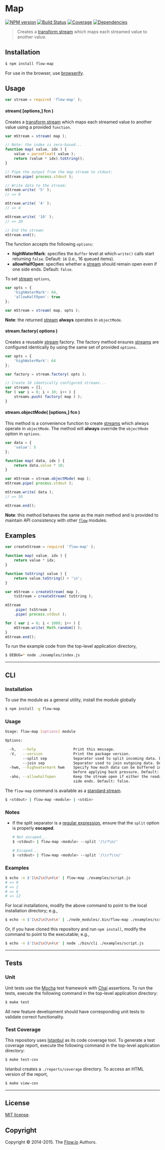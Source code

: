 Map
===
[![NPM version][npm-image]][npm-url] [![Build Status][travis-image]][travis-url] [![Coverage][codecov-image]][codecov-url] [![Dependencies][dependencies-image]][dependencies-url]

> Creates a [transform stream](https://nodejs.org/api/stream.html) which maps each streamed value to another value.


## Installation

``` bash
$ npm install flow-map
```

For use in the browser, use [browserify](https://github.com/substack/node-browserify).


## Usage

``` javascript
var stream = require( 'flow-map' );
```

#### stream( [options,] fcn )

Creates a [transform stream](https://nodejs.org/api/stream.html) which maps each streamed value to another value using a provided `function`.

``` javascript
var mStream = stream( map );

// Note: the index is zero-based...
function map( value, idx ) {
	value = parseFloat( value );
	return (value * idx).toString();
}

// Pipe the output from the map stream to stdout:
mStream.pipe( process.stdout );

// Write data to the stream:
mStream.write( '5' );
// => 0

mStream.write( '4' );
// => 4

mStream.write( '10' );
// => 20

// End the stream:
mStream.end();
```

The function accepts the following `options`:

*	__highWaterMark__: specifies the `Buffer` level at which `write()` calls start returning `false`. Default: `16` (i.e., 16 queued items).
*	__allowHalfOpen__: specifies whether a [stream](https://nodejs.org/api/stream.html) should remain open even if one side ends. Default: `false`.

To set [stream](https://nodejs.org/api/stream.html) `options`,

``` javascript
var opts = {
	'highWaterMark': 64,
	'allowHalfOpen': true
};

var mStream = stream( map, opts );
```

__Note__: the returned [stream](https://nodejs.org/api/stream.html) __always__ operates in `objectMode`.


#### stream.factory( options )

Creates a reusable [stream](https://nodejs.org/api/stream.html) factory. The factory method ensures [streams](https://nodejs.org/api/stream.html) are configured identically by using the same set of provided `options`.

``` javascript
var opts = {
	'highWaterMark': 64	
};

var factory = stream.factory( opts );

// Create 10 identically configured streams...
var streams = [];
for ( var i = 0; i < 10; i++ ) {
	streams.push( factory( map ) );
}
```


#### stream.objectMode( [options,] fcn )

This method is a convenience function to create [streams](https://nodejs.org/api/stream.html) which always operate in `objectMode`. The method will __always__ override the `objectMode` option in `options`.

``` javascript
var data = {
	'value': 5
};

function map( data, idx ) {
	return data.value * 10;
}

var mStream = stream.objectMode( map );
mStream.pipe( process.stdout );

mStream.write( data );
// => 50

mStream.end();
```

__Note__: this method behaves the same as the main method and is provided to maintain API consistency with other [`flow`](http://flow-io.com) modules. 


## Examples

``` javascript
var createStream = require( 'flow-map' );

function map( value, idx ) {
	return value * idx;
}

function toString( value ) {
	return value.toString() + '\n';
}

var mStream = createStream( map ),
	tsStream = createStream( toString );

mStream
	.pipe( tsStream )
	.pipe( process.stdout );

for ( var i = 0; i < 1000; i++ ) {
	mStream.write( Math.random() );
}
mStream.end();
```

To run the example code from the top-level application directory,

``` bash
$ DEBUG=* node ./examples/index.js
```

---
## CLI


### Installation

To use the module as a general utility, install the module globally

``` bash
$ npm install -g flow-map
```


### Usage

``` bash
Usage: flow-map [options] module

Options:

  -h,   --help                 Print this message.
  -V,   --version              Print the package version.
        --split sep            Separator used to split incoming data. Default: '/\\r?\\n/'.
        --join sep             Separator used to join outgoing data. Default: '\n'.
  -hwm, --highwatermark hwm    Specify how much data can be buffered into memory
                               before applying back pressure. Default: 16.
  -aho, --allowhalfopen        Keep the stream open if either the readable or writable
                               side ends. Default: false.
```

The `flow-map` command is available as a [standard stream](http://en.wikipedia.org/wiki/Pipeline_%28Unix%29).

``` bash
$ <stdout> | flow-map <module> | <stdin>
``` 


### Notes

*	If the split separator is a [regular expression](https://developer.mozilla.org/en-US/docs/Web/JavaScript/Guide/Regular_Expressions), ensure that the `split` option is properly __escaped__.

	``` bash
	# Not escaped...
	$ <stdout> | flow-map <module> --split '/\r?\n/'
	
	# Escaped...
	$ <stdout> | flow-map <module> --split '/\\r?\\n/'
	```


### Examples

``` bash
$ echo -n $'1\n2\n3\n4\n' | flow-map ./examples/script.js
# => 0
# => 2
# => 6
# => 12
```

For local installations, modify the above command to point to the local installation directory; e.g., 

``` bash
$ echo -n $'1\n2\n3\n4\n' | ./node_modules/.bin/flow-map ./examples/script.js
```

Or, if you have cloned this repository and run `npm install`, modify the command to point to the executable; e.g., 

``` bash
$ echo -n $'1\n2\n3\n4\n' | node ./bin/cli ./examples/script.js
```


---
## Tests

### Unit

Unit tests use the [Mocha](http://mochajs.org) test framework with [Chai](http://chaijs.com) assertions. To run the tests, execute the following command in the top-level application directory:

``` bash
$ make test
```

All new feature development should have corresponding unit tests to validate correct functionality.


### Test Coverage

This repository uses [Istanbul](https://github.com/gotwarlost/istanbul) as its code coverage tool. To generate a test coverage report, execute the following command in the top-level application directory:

``` bash
$ make test-cov
```

Istanbul creates a `./reports/coverage` directory. To access an HTML version of the report,

``` bash
$ make view-cov
```



---
## License

[MIT license](http://opensource.org/licenses/MIT). 


## Copyright

Copyright &copy; 2014-2015. The [Flow.io](https://github.com/flow-io/) Authors.


[npm-image]: http://img.shields.io/npm/v/flow-map.svg
[npm-url]: https://npmjs.org/package/flow-map

[travis-image]: http://img.shields.io/travis/flow-io/map/master.svg
[travis-url]: https://travis-ci.org/flow-io/map

[codecov-image]: https://img.shields.io/codecov/c/github/flow-io/map/master.svg
[codecov-url]: https://codecov.io/github/flow-io/map?branch=master

[dependencies-image]: http://img.shields.io/david/flow-io/map.svg
[dependencies-url]: https://david-dm.org/flow-io/map

[dev-dependencies-image]: http://img.shields.io/david/dev/flow-io/map.svg
[dev-dependencies-url]: https://david-dm.org/dev/flow-io/map

[github-issues-image]: http://img.shields.io/github/issues/flow-io/map.svg
[github-issues-url]: https://github.com/flow-io/map/issues

